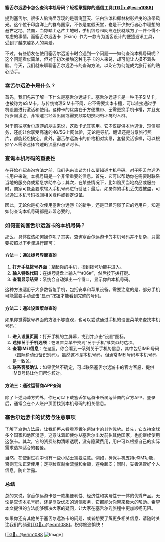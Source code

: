 **塞舌尔远游卡怎么查询本机号码？轻松掌握你的通信工具[[TG💪+ @esim1088](https://t.me/s/esim1088)]**

提到塞舌尔，很多人脑海里浮现的是碧海蓝天、洁白沙滩和椰林树影摇曳的热带风光。这个位于印度洋上的群岛国家，不仅是度假天堂，也是不少旅行者心中理想的避世之地。然而，当你踏上这片土地时，手机信号和网络连接就成为了一件不得不考虑的事情。而塞舌尔远游卡（Esim）作为一款专为游客设计的便捷通讯工具，受到了越来越多人的喜爱。

不过，有些朋友在使用塞舌尔远游卡时会遇到一个问题——如何查询本机号码呢？这个问题看似简单，但对于初次接触这种电子卡的人来说，却可能让人摸不着头脑。今天，我们就来聊聊塞舌尔远游卡的查询方法，以及它为何能成为旅行者的贴心助手。

### 塞舌尔远游卡是什么？

首先，我们先来了解一下什么是塞舌尔远游卡。塞舌尔远游卡是一种电子SIM卡，也被称为eSIM卡。与传统物理SIM卡不同，它不需要实体卡槽，可以直接通过手机设置进行激活和使用。这种卡的优势在于方便携带、无需更换手机卡槽，并且支持多国漫游，非常适合经常出国或需要频繁切换网络环境的人群。

对于前往塞舌尔旅游的朋友来说，这款卡尤其实用。它不仅提供本地通话、短信服务，还能让你享受高速的4G/5G上网体验，无论是导航、翻译还是分享旅行照片，都能轻松搞定。此外，塞舌尔远游卡的价格相对实惠，套餐灵活多样，可以根据个人需求选择合适的流量和通话时长。

### 查询本机号码的重要性

在开始介绍查询方法之前，我们先来谈谈为什么要知道本机号码。对于塞舌尔远游卡用户来说，本机号码是一个非常重要的信息。首先，它可以帮助你在需要时联系当地的服务商或紧急求助中心；其次，在某些情况下，比如购买当地商品或服务时，商家可能会要求输入手机号码进行验证；最后，如果你的手机丢失或被盗，可以通过本机号码找回相关资料或锁定设备。

因此，无论你是初次使用塞舌尔远游卡的新手，还是已经习惯了它的老用户，知道如何查询本机号码都是非常必要的。

### 如何查询塞舌尔远游卡的本机号码？

那么，具体应该如何操作呢？其实，查询塞舌尔远游卡的本机号码并不复杂，只需要按照以下步骤进行即可：

#### 方法一：通过拨号界面查询

1. **打开手机拨号界面**：拿起你的手机，找到拨号功能并进入。
2. **输入特殊代码**：在拨号键盘上输入“*#06#”，然后按下拨打键。
3. **查看显示结果**：系统会自动弹出一个窗口，显示你的本机号码。

这种方法适用于大多数智能手机，包括安卓和苹果设备。需要注意的是，部分手机可能需要手动点击“显示”按钮才能看到完整的号码。

#### 方法二：通过设置菜单查询

如果你觉得拨号界面的方法不够直观，也可以尝试通过手机的设置菜单来查找本机号码：

1. **进入设置页面**：打开手机的主屏幕，找到并点击“设置”图标。
2. **选择关于手机选项**：在设置菜单中找到“关于手机”或类似的选项。
3. **查看IMEI信息**：在这里，你会看到一系列关于手机的信息，其中包括IMEI号码（国际移动设备识别码）。虽然这不是本机号码，但通常IMEI号码与本机号码是一致的。
4. **联系客服确认**：如果仍然不确定，可以联系塞舌尔远游卡的官方客服，提供IMEI号码让他们帮你核对。

#### 方法三：通过运营商APP查询

除了上述两种方式外，你还可以下载塞舌尔远游卡所属运营商的官方APP。登录后，通常会在个人账户页面找到本机号码的相关信息。

### 塞舌尔远游卡的优势与注意事项

了解了查询方法后，让我们再来看看塞舌尔远游卡的其他优势。首先，它支持全球多个国家和地区漫游，这意味着即使你从塞舌尔出发前往其他国家，也能继续使用这张卡。其次，它的资费结构清晰透明，没有隐藏费用，用户可以根据自己的实际需求选择适合的套餐。

当然，在使用过程中也有一些小贴士需要注意。例如，确保手机支持eSIM功能，否则无法正常使用；定期检查剩余流量和余额，避免超支；同时，妥善保管好个人信息，防止泄露。

### 总结

总的来说，塞舌尔远游卡是一款集便利性、经济性和实用性于一体的优秀产品。无论是查询本机号码，还是享受优质的通信服务，它都能为你带来极大的帮助。希望本文提供的方法能够解决大家的疑问，让大家在塞舌尔的旅程中更加顺畅无阻。

如果你还有其他关于塞舌尔远游卡的问题，或者想要了解更多相关信息，请随时关注我们的频道[[TG💪+ @esim1088](https://t.me/s/esim1088)]。祝你旅途愉快！

[[TG💪+ @esim1088](https://t.me/s/esim1088) ![Image](https://i.postimg.cc/4NQfJmqS/Snipaste-2025-05-13-00-14-12.png)]